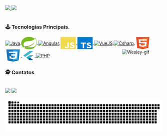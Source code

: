 <div>
  <a href="https://github.com/herikLorencao">
    <img height="180em"  src="https://github-readme-stats.vercel.app/api?username=wesleyleoncio&include_all_commits=true&count_private=true&show_icons=true&layout=compact&langs_count=7&theme=highcontrast">
  <img height="180em"
            src="https://github-readme-stats.vercel.app/api/top-langs/?username=wesleyleoncio&layout=compact&langs_count=7&theme=highcontrast" />
  </a>
</div>
<br>

### 🕹 Tecnologias Principais.
        
<div style="display: inline_block">
    <a href="https://github.com/WesleyLeoncio">
        <img align="center" alt="Java" height="40" width="50"
            src="https://cdn.jsdelivr.net/gh/devicons/devicon/icons/java/java-original.svg" />
    </a>
     <a href="https://github.com/WesleyLeoncio">
        <img align="center" alt="Spring" height="40" width="50"
            src="https://raw.githubusercontent.com/devicons/devicon/master/icons/spring/spring-original.svg" />
    </a>
  <a href="https://github.com/WesleyLeoncio">
        <img align="center" alt="Angular" height="40" width="50"
           src="https://cdn.jsdelivr.net/gh/devicons/devicon/icons/angularjs/angularjs-original.svg" />
    </a>
    <a href="https://github.com/WesleyLeoncio">
        <img align="center" alt="JS" height="40" width="50"
            src="https://raw.githubusercontent.com/devicons/devicon/master/icons/javascript/javascript-plain.svg">
    </a>
    <a href="https://github.com/WesleyLeoncio">
        <img align="center" alt="TS" height="40" width="50"
            src="https://raw.githubusercontent.com/devicons/devicon/master/icons/typescript/typescript-plain.svg">
        <a>
            <a href="https://github.com/WesleyLeoncio">
        <img align="center" alt="VueJS" height="40" width="50"
            src="https://cdn.jsdelivr.net/gh/devicons/devicon/icons/vuejs/vuejs-original.svg" />
    </a>
     <a href="https://github.com/WesleyLeoncio">
        <img align="center" alt="Csharp" height="40" width="50" src="https://cdn.jsdelivr.net/gh/devicons/devicon/icons/csharp/csharp-original.svg" />
      </a>
            <a href="https://github.com/WesleyLeoncio">
                <img align="center" alt="HTML5" height="40" width="50"
                    src="https://raw.githubusercontent.com/devicons/devicon/master/icons/html5/html5-original.svg">
            </a>
            <a href="https://github.com/WesleyLeoncio">
                <img align="center" alt="CSS3" height="40" width="50"
                    src="https://raw.githubusercontent.com/devicons/devicon/master/icons/css3/css3-original.svg">
            </a>
            <a href="https://github.com/WesleyLeoncio">
                <img align="center" alt="Flutter" height="30" width="40"
                    src="https://raw.githubusercontent.com/devicons/devicon/master/icons/flutter/flutter-original.svg">
            </a>
            <a href="https://github.com/WesleyLeoncio">
                <img align="center" alt="PHP" height="40" width="50"
                    src="https://cdn.jsdelivr.net/gh/devicons/devicon/icons/php/php-original.svg" />
            </a>
             <a href="https://github.com/WesleyLeoncio">
                 <img align="right" alt="Wesley-gif" height="150" width="130"src="https://i.giphy.com/media/c7dvcyuES52ClGE7vp/200.webp">
            </a>
           
</div>

### 🕵 Contatos

</br>
  
  <div> 
       <a href = "mailto:wesley.leoncio.izi@gmail.com" target="_blank" ><img src="https://img.shields.io/badge/-Gmail-%23333?style=for-the-badge&logo=gmail&logoColor=white" target="_blank"></a> 
   <a href="https://www.linkedin.com/in/wesleyleoncio" target="_blank"><img src="https://img.shields.io/badge/-LinkedIn-%230077B5?style=for-the-badge&logo=linkedin&logoColor=white" target="_blank"></a> 
  
   ![Snake animation](https://github.com/wesleyleoncio/wesleyleoncio/blob/output/github-contribution-grid-snake.svg)
    
</div>
